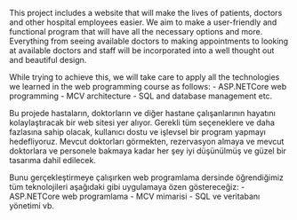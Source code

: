 This project includes a website that will make the lives of patients, doctors and other hospital employees easier.
We aim to make a user-friendly and functional program that will have all the necessary options and more.
Everything from seeing available doctors to making appointments to looking at available doctors and staff will be incorporated into a well thought out and beautiful design.

While trying to achieve this, we will take care to apply all the technologies we learned in the web programming course as follows:
      - ASP.NETCore web programming
      - MCV architecture
      - SQL and database management etc.

Bu projede hastaların, doktorların ve diğer hastane çalışanlarının hayatını kolaylaştıracak bir web sitesi yer alıyor.
Gerekli tüm seçeneklere ve daha fazlasına sahip olacak, kullanıcı dostu ve işlevsel bir program yapmayı hedefliyoruz.
Mevcut doktorları görmekten, rezervasyon almaya ve mevcut doktorlara ve personele bakmaya kadar her şey iyi düşünülmüş ve güzel bir tasarıma dahil edilecek.

Bunu gerçekleştirmeye çalışırken web programlama dersinde öğrendiğimiz tüm teknolojileri aşağıdaki gibi uygulamaya özen göstereceğiz:
     - ASP.NETCore web programlama
     - MCV mimarisi
     - SQL ve veritabanı yönetimi vb.

